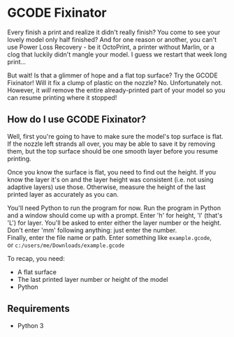 # GCODE Fixinator
Every finish a print and realize it didn't really finish? You come to see your lovely model only half finished? And for one reason or another, you can't use Power Loss Recovery - be it OctoPrint, a printer without Marlin, or a clog that luckily didn't mangle your model. I guess we restart that week long print...

But wait! Is that a glimmer of hope and a flat top surface? Try the GCODE Fixinator! Will it fix a clump of plastic on the nozzle? No. Unfortunately not. However, it *will* remove the entire already-printed part of your model so you can resume printing where it stopped! 

## How do I use GCODE Fixinator?
Well, first you're going to have to make sure the model's top surface is flat. If the nozzle left strands all over, you may be able to save it by removing them, but the top surface should be one smooth layer before you resume printing. 

Once you know the surface is flat, you need to find out the height. If you know the layer it's on and the layer height was consistent (i.e. not using adaptive layers) use those. Otherwise, measure the height of the last printed layer as accurately as you can.

You'll need Python to run the program for now. Run the program in Python and a window should come up with a prompt. 
Enter 'h' for height, 'l' (that's 'L') for layer.
You'll be asked to enter either the layer number or the height. Don't enter 'mm' following anything: just enter the number.  
Finally, enter the file name or path. Enter something like 
`example.gcode`,  
or `c:/users/me/Downloads/example.gcode`

To recap, you need: 
- A flat surface
- The last printed layer number or height of the model
- Python

## Requirements
- Python 3